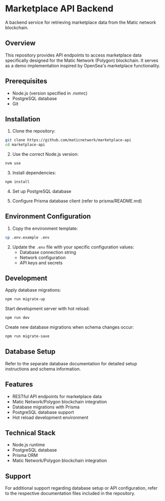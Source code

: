 # Marketplace API Backend

A backend service for retrieving marketplace data from the Matic network blockchain.

## Overview

This repository provides API endpoints to access marketplace data specifically designed for the Matic Network (Polygon) blockchain. It serves as a demo implementation inspired by OpenSea's marketplace functionality.

## Prerequisites

- Node.js (version specified in .nvmrc)
- PostgreSQL database
- Git

## Installation

1. Clone the repository:
```bash
git clone https://github.com/maticnetwork/marketplace-api
cd marketplace-api
```

2. Use the correct Node.js version:
```bash
nvm use
```

3. Install dependencies:
```bash
npm install
```

4. Set up PostgreSQL database

5. Configure Prisma database client (refer to prisma/README.md)

## Environment Configuration

1. Copy the environment template:
```bash
cp .env.example .env
```

2. Update the `.env` file with your specific configuration values:
   - Database connection string
   - Network configuration
   - API keys and secrets

## Development

Apply database migrations:
```bash
npm run migrate-up
```

Start development server with hot reload:
```bash
npm run dev
```

Create new database migrations when schema changes occur:
```bash
npm run migrate-save
```

## Database Setup

Refer to the separate database documentation for detailed setup instructions and schema information.

## Features

- RESTful API endpoints for marketplace data
- Matic Network/Polygon blockchain integration
- Database migrations with Prisma
- PostgreSQL database support
- Hot reload development environment

## Technical Stack

- Node.js runtime
- PostgreSQL database
- Prisma ORM
- Matic Network/Polygon blockchain integration

## Support

For additional support regarding database setup or API configuration, refer to the respective documentation files included in the repository.
